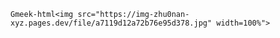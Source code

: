 `Gmeek-html<img src="https://img-zhu0nan-xyz.pages.dev/file/a7119d12a72b76e95d378.jpg" width=100%">`
<!-- ##{"timestamp":1652198400}## -->
